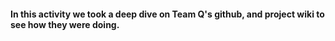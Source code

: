 #### In this activity we took a deep dive on Team Q's github, and project wiki to see how they were doing.

